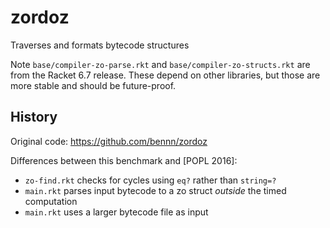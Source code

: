 zordoz
===

Traverses and formats bytecode structures

Note `base/compiler-zo-parse.rkt` and `base/compiler-zo-structs.rkt` are from
 the Racket 6.7 release.
These depend on other libraries, but those are more stable and should be
 future-proof.


History
---

Original code: <https://github.com/bennn/zordoz>

Differences between this benchmark and [POPL 2016]:

- `zo-find.rkt` checks for cycles using `eq?` rather than `string=?`
- `main.rkt` parses input bytecode to a zo struct _outside_ the timed computation
- `main.rkt` uses a larger bytecode file as input
